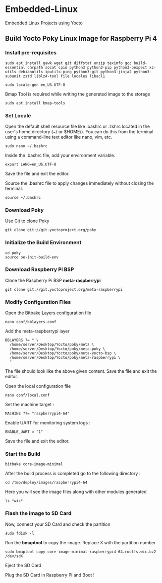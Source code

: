 # Embedded-Linux
Embedded Linux Projects using Yocto

## Build Yocto Poky Linux Image for Raspberry Pi 4 ##

### Install pre-requisites ###

```shell
sudo apt install gawk wget git diffstat unzip texinfo gcc build-essential chrpath socat cpio python3 python3-pip python3-pexpect xz-utils debianutils iputils-ping python3-git python3-jinja2 python3-subunit zstd liblz4-tool file locales libacl1
```

```shell
sudo locale-gen en_US.UTF-8
```
Bmap Tool is required while writing the generated image to the storage

```shell
sudo apt install bmap-tools
```

### Set Locale ###

Open the default shell resource file like .bashrc or .zshrc located in the user's home directory (~/ or $HOME/). You can do this from the terminal using a command-line text editor like nano, vim, etc.

```shell
sudo nano ~/.bashrc
```

Inside the .bashrc file, add your environment variable.

```shell
export LANG=en_US.UTF-8
```

Save the file and exit the editor.

Source the .bashrc file to apply changes immediately without closing the terminal.

```shell
source ~/.bashrc
```

### Download Poky ###

Use Git to clone Poky
```shell
git clone git://git.yoctoproject.org/poky
```

### Initialize the Build Environment ###

```shell
cd poky
source oe-init-build-env
```
### Download Raspberry Pi BSP ###

Clone the Raspberry Pi BSP **meta-raspberrypi**
```shell
git clone git://git.yoctoproject.org/meta-raspberrypi
```

### Modify Configuration Files ###

Open the Bitbake Layers configuration file
```shell
nano conf/bblayers.conf
```

Add the meta-raspberrypi layer
```shell
BBLAYERS ?= " \
  /home/server/Desktop/Yocto/poky/meta \
  /home/server/Desktop/Yocto/poky/meta-poky \
  /home/server/Desktop/Yocto/poky/meta-yocto-bsp \
  /home/server/Desktop/Yocto/poky/meta-raspberrypi \
  "
```
The file should look like the above given content. Save the file and exit the editor.

Open the local configuration file
```shell
nano conf/local.conf
```
Set the machine target : 
```shell
MACHINE ??= "raspberrypi4-64"
```
Enable UART for monitoring system logs :
```shell
ENABLE_UART = "1"
```
Save the file and exit the editor.

### Start the Build ###

```shell
bitbake core-image-minimal
```
After the build process is completed go to the following directory :
```shell
cd /tmp/deploy/images/raspberrypi4-64
```
Here you will see the image files along with other modules generated
```shell
ls *wic*
```

### Flash the image to SD Card ###

Now, connect your SD Card and check the partition
```shell
sudo fdisk -l
```

Run the **bmaptool** to copy the image. Replace X with the partition number
```shell
sudo bmaptool copy core-image-minimal-raspberrypi4-64.rootfs.wic.bz2 /dev/sdX
```

Eject the SD Card


Plug the SD Card in Raspberry Pi and Boot !




